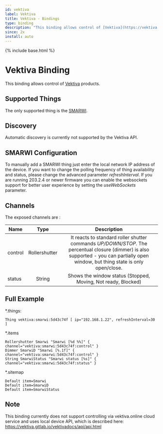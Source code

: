 ```yaml
---
id: vektiva
label: Vektiva
title: Vektiva - Bindings
type: binding
description: "This binding allows control of [Vektiva](https://vektiva.com) products."
since: 2x
install: auto
---
```


<!-- Attention authors: Do not edit directly. Please add your changes to the appropriate source repository -->

{% include base.html %}

# Vektiva Binding

This binding allows control of [Vektiva](https://vektiva.com) products.

## Supported Things

The only supported thing is the [SMARWI](https://vektiva.com/en/about-smarwi/how-it-works).

## Discovery

Automatic discovery is currently not supported by the Vektiva API.

## SMARWI Configuration

To manually add a SMARWI thing just enter the local network IP address of the device. 
If you want to change the polling frequency of thing availability and status, please change the advanced parameter _refreshInterval_. 
If you are running 203.2.4 or newer firmware you can enable the websockets support for better user experience by setting the _useWebSockets_ parameter.

## Channels

The exposed channels are :

| Name    | Type           | Description |
| ------- |:--------------:|:-----------:|
| control | Rollershutter  | It reacts to standard roller shutter commands _UP/DOWN/STOP_. The percentual closure (dimmer) is also supported - you can partially open window, but thing state is only open/close. |
| status  | String         | Shows the window status (Stopped, Moving, Not ready, Blocked) |

## Full Example

*.things:

```
Thing vektiva:smarwi:5d43c74f [ ip="192.168.1.22", refreshInterval=30 ]
```

*.items

```
Rollershutter Smarwi "Smarwi [%d %%]" { channel="vektiva:smarwi:5d43c74f:control" }
Dimmer SmarwiD "Smarwi [%.1f]" { channel="vektiva:smarwi:5d43c74f:control" }
String SmarwiStatus "Smarwi status [%s]" { channel="vektiva:smarwi:5d43c74f:status" }
```

*.sitemap

```
Default item=Smarwi
Default item=SmarwiD
Default item=SmarwiStatus
```

## Note

This binding currently does not support controlling via vektiva.online cloud service and uses local device API, which is described here: https://vektiva.gitlab.io/vektivadocs/api/api.html
